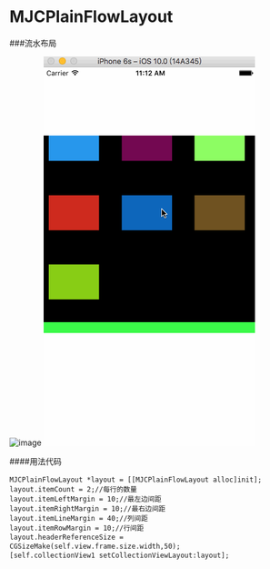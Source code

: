 # MJCPlainFlowLayout
###流水布局

![image](https://github.com/MJCIOS/MJCPlainFlowLayout/raw/master/MJCPlainFlowLayoutDemo/MJCPlainFlowLayoutDemo/layout3.gif)
![image](https://github.com/MJCIOS/MJCPlainFlowLayout/raw/master/MJCPlainFlowLayoutDemo/MJCPlainFlowLayoutDemo/layout2.gif)

####用法代码
    
    MJCPlainFlowLayout *layout = [[MJCPlainFlowLayout alloc]init];
    layout.itemCount = 2;//每行的数量
    layout.itemLeftMargin = 10;//最左边间距
    layout.itemRightMargin = 10;//最右边间距
    layout.itemLineMargin = 40;//列间距
    layout.itemRowMargin = 10;//行间距
    layout.headerReferenceSize = CGSizeMake(self.view.frame.size.width,50);
    [self.collectionView1 setCollectionViewLayout:layout];
